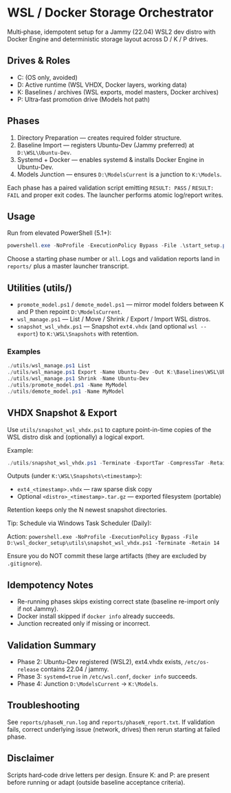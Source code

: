 # WSL / Docker Storage Orchestrator

Multi‑phase, idempotent setup for a Jammy (22.04) WSL2 dev distro with Docker Engine and deterministic storage layout across D / K / P drives.

## Drives & Roles

- C: (OS only, avoided)
- D: Active runtime (WSL VHDX, Docker layers, working data)
- K: Baselines / archives (WSL exports, model masters, Docker archives)
- P: Ultra‑fast promotion drive (Models hot path)

## Phases

1. Directory Preparation — creates required folder structure.
2. Baseline Import — registers Ubuntu-Dev (Jammy preferred) at `D:\WSL\Ubuntu-Dev`.
3. Systemd + Docker — enables systemd & installs Docker Engine in Ubuntu-Dev.
4. Models Junction — ensures `D:\ModelsCurrent` is a junction to `K:\Models`.

Each phase has a paired validation script emitting `RESULT: PASS` / `RESULT: FAIL` and proper exit codes. The launcher performs atomic log/report writes.

## Usage

Run from elevated PowerShell (5.1+):

```powershell
powershell.exe -NoProfile -ExecutionPolicy Bypass -File .\start_setup.ps1
```

Choose a starting phase number or `all`. Logs and validation reports land in `reports/` plus a master launcher transcript.

## Utilities (utils/)

- `promote_model.ps1` / `demote_model.ps1` — mirror model folders between K and P then repoint `D:\ModelsCurrent`.
- `wsl_manage.ps1` — List / Move / Shrink / Export / Import WSL distros.
- `snapshot_wsl_vhdx.ps1` — Snapshot `ext4.vhdx` (and optional `wsl --export`) to `K:\WSL\Snapshots` with retention.

### Examples

```powershell
./utils/wsl_manage.ps1 List
./utils/wsl_manage.ps1 Export -Name Ubuntu-Dev -Out K:\Baselines\WSL\Ubuntu-Dev-backup.tar
./utils/wsl_manage.ps1 Shrink -Name Ubuntu-Dev
./utils/promote_model.ps1 -Name MyModel
./utils/demote_model.ps1 -Name MyModel
```

## VHDX Snapshot & Export

Use `utils/snapshot_wsl_vhdx.ps1` to capture point-in-time copies of the WSL distro disk and (optionally) a logical export.

Example:

```powershell
./utils/snapshot_wsl_vhdx.ps1 -Terminate -ExportTar -CompressTar -Retain 7
```

Outputs (under `K:\WSL\Snapshots\<timestamp>`):

- `ext4_<timestamp>.vhdx` — raw sparse disk copy
- Optional `<distro>_<timestamp>.tar.gz` — exported filesystem (portable)

Retention keeps only the N newest snapshot directories.

Tip: Schedule via Windows Task Scheduler (Daily):

Action: `powershell.exe -NoProfile -ExecutionPolicy Bypass -File D:\wsl_docker_setup\utils\snapshot_wsl_vhdx.ps1 -Terminate -Retain 14`

Ensure you do NOT commit these large artifacts (they are excluded by `.gitignore`).

## Idempotency Notes

- Re-running phases skips existing correct state (baseline re-import only if not Jammy).
- Docker install skipped if `docker info` already succeeds.
- Junction recreated only if missing or incorrect.

## Validation Summary

- Phase 2: Ubuntu-Dev registered (WSL2), ext4.vhdx exists, `/etc/os-release` contains 22.04 / jammy.
- Phase 3: `systemd=true` in `/etc/wsl.conf`, `docker info` succeeds.
- Phase 4: Junction `D:\ModelsCurrent` -> `K:\Models`.

## Troubleshooting

See `reports/phaseN_run.log` and `reports/phaseN_report.txt`. If validation fails, correct underlying issue (network, drives) then rerun starting at failed phase.

## Disclaimer

Scripts hard‑code drive letters per design. Ensure K: and P: are present before running or adapt (outside baseline acceptance criteria).
